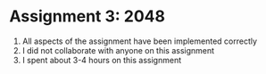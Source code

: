 # Assignment 3: 2048

1. All aspects of the assignment have been implemented correctly
2. I did not collaborate with anyone on this assignment
3. I spent about 3-4 hours on this assignment
